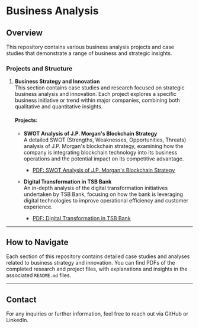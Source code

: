 # Business Analysis

## Overview
This repository contains various business analysis projects and case studies that demonstrate a range of business and strategic insights. 

### Projects and Structure

1. **Business Strategy and Innovation**  
   This section contains case studies and research focused on strategic business analysis and innovation. Each project explores a specific business initiative or trend within major companies, combining both qualitative and quantitative insights.

   #### Projects:
   - **SWOT Analysis of J.P. Morgan's Blockchain Strategy**  
     A detailed SWOT (Strengths, Weaknesses, Opportunities, Threats) analysis of J.P. Morgan's blockchain strategy, examining how the company is integrating blockchain technology into its business operations and the potential impact on its competitive advantage.
     - [PDF: SWOT Analysis of J.P. Morgan's Blockchain Strategy](./Business_Strategy_and_Innovation/SWOT_Analysis_of_JP_Morgan_Blockchain_Strategy.pdf)

   - **Digital Transformation in TSB Bank**  
     An in-depth analysis of the digital transformation initiatives undertaken by TSB Bank, focusing on how the bank is leveraging digital technologies to improve operational efficiency and customer experience.
     - [PDF: Digital Transformation in TSB Bank](./Business_Strategy_and_Innovation/Digital_Transformation_in_TSB_Bank.pdf)

---

## How to Navigate

Each section of this repository contains detailed case studies and analyses related to business strategy and innovation. You can find PDFs of the completed research and project files, with explanations and insights in the associated `README.md` files.

---

## Contact
For any inquiries or further information, feel free to reach out via GitHub or LinkedIn.
